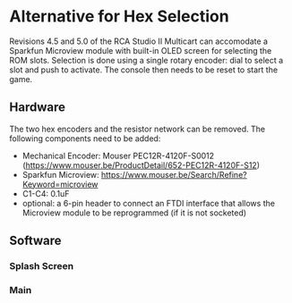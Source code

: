 # Alternative for Hex Selection

Revisions 4.5 and 5.0 of the RCA Studio II Multicart can accomodate a Sparkfun Microview module with built-in OLED screen for selecting the ROM slots. Selection is done using a single rotary encoder: dial to select a slot and push to activate. The console then needs to be reset to start the game.

## Hardware

The two hex encoders and the resistor network can be removed. The following components need to be added:

* Mechanical Encoder: Mouser PEC12R-4120F-S0012 (https://www.mouser.be/ProductDetail/652-PEC12R-4120F-S12)
* Sparkfun Microview: https://www.mouser.be/Search/Refine?Keyword=microview
* C1-C4: 0.1uF
* optional: a 6-pin header to connect an FTDI interface that allows the Microview module to be reprogrammed (if it is not socketed)


## Software
### Splash Screen

### Main

